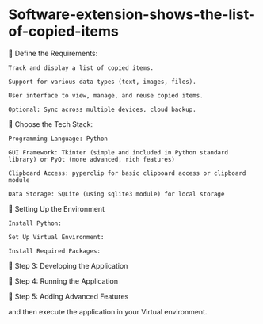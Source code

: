 # Software-extension-shows-the-list-of-copied-items

🎯 Define the Requirements:

    Track and display a list of copied items.
    
    Support for various data types (text, images, files).
    
    User interface to view, manage, and reuse copied items.
    
    Optional: Sync across multiple devices, cloud backup.


🎯 Choose the Tech Stack:

    Programming Language: Python
    
    GUI Framework: Tkinter (simple and included in Python standard library) or PyQt (more advanced, rich features)
    
    Clipboard Access: pyperclip for basic clipboard access or clipboard module
    
    Data Storage: SQLite (using sqlite3 module) for local storage

🎯 Setting Up the Environment

    Install Python:
    
    Set Up Virtual Environment:
    
    Install Required Packages:

    
🎯 Step 3: Developing the Application

🎯 Step 4: Running the Application

🎯 Step 5: Adding Advanced Features

and then execute the application in your Virtual environment.








    
    
    
    
